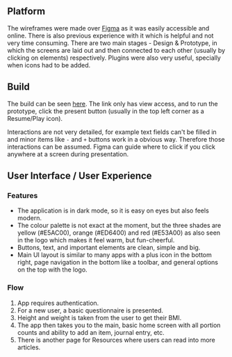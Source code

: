 ## Platform

The wireframes were made over [Figma](https://figma.com) as it was easily accessible and online. There is also previous experience with it which is helpful and not very time consuming. There are two main stages - Design & Prototype, in which the screens are laid out and then connected to each other (usually by clicking on elements) respectively. Plugins were also very useful, specially when icons had to be added.

## Build

The build can be seen [here](https://www.figma.com/file/da6CNmv1PMIYAQaLGfSzNM/PortionMate). The link only has view access, and to run the prototype, click the present button (usually in the top left corner as a Resume/Play icon).

Interactions are not very detailed, for example text fields can't be filled in and minor items like `-` and `+` buttons work in a obvious way. Therefore those interactions can be assumed. Figma can guide where to click if you click anywhere at a screen during presentation.

## User Interface / User Experience

### Features

* The application is in dark mode, so it is easy on eyes but also feels modern.
* The colour palette is not exact at the moment, but the three shades are yellow (#E5AC00), orange (#ED6400) and red (#E53A00) as also seen in the logo which makes it feel warm, but fun-cheerful.
* Buttons, text, and important elements are clean, simple and big.
* Main UI layout is similar to many apps with a plus icon in the bottom right, page navigation in the bottom like a toolbar, and general options on the top with the logo.

### Flow

1. App requires authentication.
2. For a new user, a basic questionnaire is presented.
3. Height and weight is taken from the user to get their BMI.
4. The app then takes you to the main, basic home screen with all portion counts and ability to add an item, journal entry, etc.
5. There is another page for Resources where users can read into more articles.
